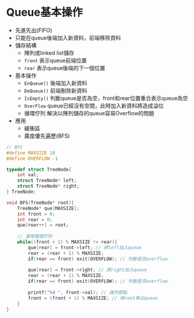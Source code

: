 # Queue基本操作

- 先進先出(FIFO)
- 只能在queue後端加入新資料，前端移除資料
- 儲存結構
	- 陣列或linked list儲存
	- ```front``` 表示queue前端位置
	- ```rear``` 表示queue後端的下一個位置
- 基本操作
	- ```EnQueue()``` 後端加入新資料
	- ```DeQueue()``` 前端刪除新資料
	- ```IsEmpty()``` 判斷queue是否為空，front和rear位置重合表示queue為空
	- ```OverFlow``` queue已經沒有空間，此時加入新資料將造成溢位
	- 循環佇列 解決以陣列儲存的queue容易Overflow的問題
- 應用
	- 緩衝區
	- 廣度優先遍歷(BFS)
	
```c
// BFS
#define MAXSIZE 10
#define OVERFLOW -1

typedef struct TreeNode{
	int val;
	struct TreeNode* left;
	struct TreeNode* right;
} TreeNode;

void BFS(TreeNode* root){
	TreeNode* que[MAXSIZE];
	int front = 0;
	int rear = 0;
	que[rear++] = root;
	
	// 運用循環佇列
	while((front + 1) % MAXSIZE != rear){
		que[rear] = front->left; // 將left加入queue
		rear = (rear + 1) % MAXSIZE;
		if(rear == front) exit(OVERFLOW); // 判斷是否overflow
		
		que[rear] = front->right; // 將right加入queue
		rear = (rear + 1) % MAXSIZE;
		if(rear == front) exit(OVERFLOW); // 判斷是否overflow
		
		printf("%d ", front->val); // 操作節點
		front = (front + 1) % MAXSIZE; // 將root移出queue
	}
}
```